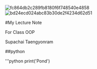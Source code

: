 ![fc864db2c289fb8180f6f748540e4858](https://github.com/SupachaiTaengyonram/SupachaiTaengyonram.github.io/assets/159877866/df895340-f45e-4ffc-ad76-380c5fb77cf5)
![bd24ecd024abc83b30de2f4234d62d51](https://github.com/SupachaiTaengyonram/SupachaiTaengyonram.github.io/assets/159877866/159cf94e-c7c0-4f81-8b77-7fb5fecb3505)


#My Lecture Note

For Class OOP

Supachai Taengyonram

##python

'''python
print('Pond')
